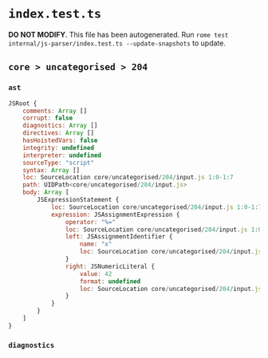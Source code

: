 # `index.test.ts`

**DO NOT MODIFY**. This file has been autogenerated. Run `rome test internal/js-parser/index.test.ts --update-snapshots` to update.

## `core > uncategorised > 204`

### `ast`

```javascript
JSRoot {
	comments: Array []
	corrupt: false
	diagnostics: Array []
	directives: Array []
	hasHoistedVars: false
	integrity: undefined
	interpreter: undefined
	sourceType: "script"
	syntax: Array []
	loc: SourceLocation core/uncategorised/204/input.js 1:0-1:7
	path: UIDPath<core/uncategorised/204/input.js>
	body: Array [
		JSExpressionStatement {
			loc: SourceLocation core/uncategorised/204/input.js 1:0-1:7
			expression: JSAssignmentExpression {
				operator: "%="
				loc: SourceLocation core/uncategorised/204/input.js 1:0-1:7
				left: JSAssignmentIdentifier {
					name: "x"
					loc: SourceLocation core/uncategorised/204/input.js 1:0-1:1 (x)
				}
				right: JSNumericLiteral {
					value: 42
					format: undefined
					loc: SourceLocation core/uncategorised/204/input.js 1:5-1:7
				}
			}
		}
	]
}
```

### `diagnostics`

```

```
